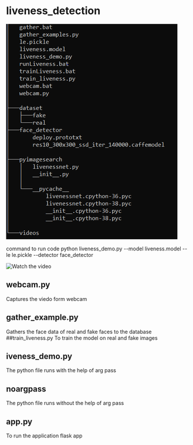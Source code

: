 # liveness_detection
![](Capture.PNG)

command to run code
python liveness_demo.py --model liveness.model --le le.pickle --detector face_detector

![Watch the video](https://youtu.be/-TL9wrp7KoY)


## webcam.py
Captures the viedo form webcam
## gather_example.py
Gathers the face data of real and fake faces to the database
##train_liveness.py
To train the model on real and fake images
## iveness_demo.py
The python file runs with the help of arg pass
## noargpass
The python file runs without the help of arg pass
## app.py
To run the application flask app
